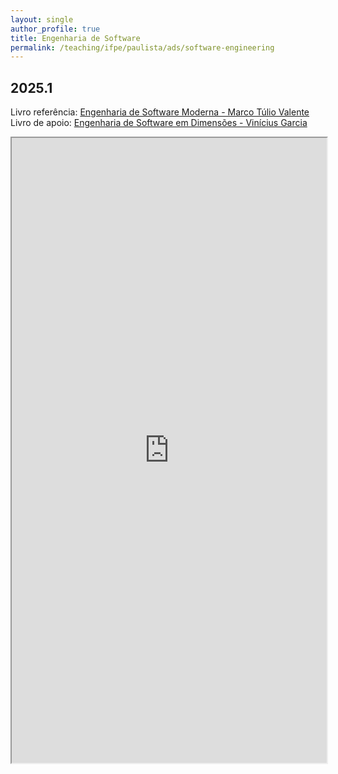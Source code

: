 ```yaml
---
layout: single
author_profile: true
title: Engenharia de Software
permalink: /teaching/ifpe/paulista/ads/software-engineering
---
```


## 2025.1

Livro referência: [Engenharia de Software Moderna - Marco Túlio Valente](https://engsoftmoderna.info/)
Livro de apoio: [Engenharia de Software em Dimensões - Vinícius Garcia](https://esdbook.hashnode.space/esd-book/apresentacao)

<iframe src="https://docs.google.com/spreadsheets/d/e/2PACX-1vRy3vHHpjEv7OjzTPot2kzedk3ixmT50RxXUenjQ5rZoMprJsvBGyKbDvD55hkRyYWdwQtJEp9FFffs/pubhtml?gid=0&single=true" style="position: relative; width: 100%;" height="1000"></iframe>
